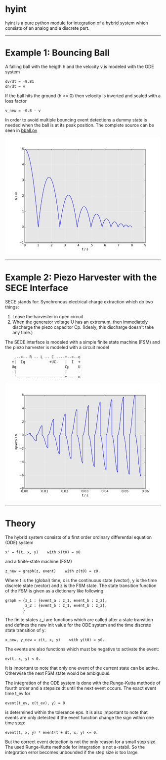 # hyint

hyint is a pure python module for integration of a hybrid system which
consists of an analog and a discrete part.

----

# Example 1: Bouncing Ball

A falling ball with the heigth h and the velocity v is modeled with
the ODE system

    dv/dt = -9.81
    dh/dt = v

If the ball hits the ground (h <= 0) then velocity is inverted and scaled
with a loss factor

    v_new = -0.8 · v

In order to avoid multiple bouncing event detections a dummy state is
needed when the ball is at its peak position. The complete source can be
seen in [bball.py](./bball.py)

![Bouncing Ball](./bball.png)


----

# Example 2: Piezo Harvester with the SECE Interface

SECE stands for: Synchronous electrical charge extraction which do two things:

1. Leave the harvester in open circuit
2. When the generator voltage U has an extremum, then immediately
discharge the piezo capacitor Cp. (Idealy, this discharge doesn't
take any time.)

The SECE interface is modeled with a simple finite state machine (FSM)
and the piezo harvester is modeled with a circuit model

```text
    ,-->-- R -- L -- C ----+-->--o
   +|  Iq           +UC-   |  I  +
   Uq                      Cp    U
   -|                      |     -
    '----------------------+-----o
```

![SECE simulation](./piezo_sece.png)

----

# Theory

The hybrid system consists of a first order ordinary differential equation
(ODE) system

    x' = f(t, x, y)    with x(t0) = x0

and a finite-state machine (FSM)

    z_new = graph(z, event)    with z(t0) = z0.

Where t is the (global) time, x is the continuous state (vector), y is
the time discrete state (vector) and z is the FSM state. The state
transition function of the FSM is given as a dictionary like following:

    graph = {z_1 : {event_a : z_1, event_b : z_2},
             z_2 : {event_b : z_1, event_b : z_2},
            }

The finite states z_i are functions which are called after a state
transition and defines the new init value for the ODE system and the time
discrete state transition of y:

    x_new, y_new = z(t, x, y)    with y(t0) = y0.

The events are also functions which must be negative to activate the
event:

    ev(t, x, y) < 0.

It is important to note that only one event of the current state can be
active. Otherwise the next FSM state would be ambiguous.

The integration of the ODE system is done with the Runge-Kutta methode of
fourth order and a stepsize dt until the next event occurs. The exact
event time t_ev for

    event(t_ev, x(t_ev), y) = 0

is determined within the tolerance eps. It is also important to note that
events are only detected if the event function change the sign within one
time step:

    event(t, x, y) * event(t + dt, x, y) <= 0.

But the correct event detection is not the only reason for a small step
size. The used Runge-Kutte methode for integration is not a-stabil. So the
integration error becomes unbounded if the step size is too large.
